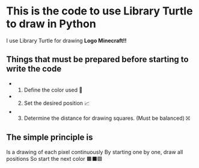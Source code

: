 # This is the code to use Library Turtle to draw in Python

I use Library Turtle for drawing **Logo Minecraft!!**

## Things that must be prepared before starting to write the code
- 1. Define the color used 🌈
- 2. Set the desired position 📈
- 3. Determine the distance for drawing squares. (Must be balanced) ⛝

## The simple principle is
Is a drawing of each pixel continuously By starting one by one, draw all positions So start the next color 🟫⬛🟩
